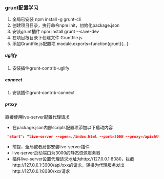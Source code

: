 ### grunt配置学习

1. 全局已安装 npm install -g grunt-cli
2. 创建项目目录，执行命令npm init，初始化package.json
3. 安装grunt插件 npm install grunt --save-dev
4. 在项目根目录下创建文件 Gruntfile.js
5. 添加Gruntfile.js配置项 module.exports=function(grunt){...}

##### uglify
1. 安装插件grunt-contrib-uglify

##### connect
1. 安装插件grunt-contrib-connect

##### proxy
直接使用live-server配置代理请求
+ 在package.json内部scripts配置项添加以下启动内容
```json
 "start": "live-server --open=./index.html --port=3000 --proxy=/api:http://127.0.0.1:8080",
 ```
 + 前提，全局或者局部安装live-server插件
 + live-server启动端口为3000的静态资源服务器
 + 插件live-server设置代理请求地址为http://127.0.0.1:8080，拦截http://127.0.0.1:3000/api/xxx的请求，转换为代理服务发出http://127.0.0.1:8080/xxx请求


